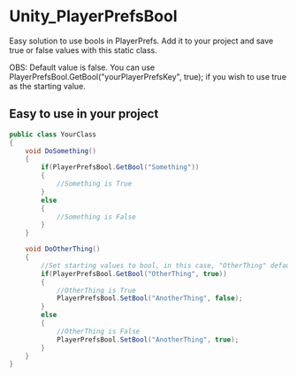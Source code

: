 # Unity_PlayerPrefsBool
Easy solution to use bools in PlayerPrefs. Add it to your project and save true or false values with this static class.

OBS: Default value is false. You can use PlayerPrefsBool.GetBool("yourPlayerPrefsKey", true); if you wish to use true as the starting value. 

## Easy to use in your project
```C#
public class YourClass
{
    void DoSomething()
    {
        if(PlayerPrefsBool.GetBool("Something"))
        {
            //Something is True
        }
        else
        {
            //Something is False 
        }
    }

    void DoOtherThing()
    {
        //Set starting values to bool, in this case, "OtherThing" default value will be false
        if(PlayerPrefsBool.GetBool("OtherThing", true))
        {
            //OtherThing is True
            PlayerPrefsBool.SetBool("AnotherThing", false);
        }
        else
        {
            //OtherThing is False 
            PlayerPrefsBool.SetBool("AnotherThing", true);
        }
    }
}
```
